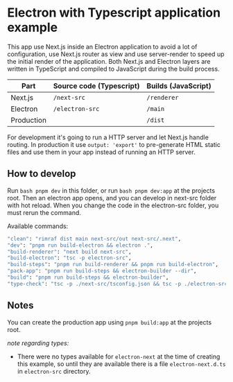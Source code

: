 # Electron with Typescript application example

This app use Next.js inside an Electron application to avoid a lot of configuration, use Next.js router as view and use server-render to speed up the initial render of the application. Both Next.js and Electron layers are written in TypeScript and compiled to JavaScript during the build process.

| Part       | Source code (Typescript) | Builds (JavaScript) |
| ---------- | ------------------------ | ------------------- |
| Next.js    | `/next-src`              | `/renderer`         |
| Electron   | `/electron-src`          | `/main`             |
| Production |                          | `/dist`             |

For development it's going to run a HTTP server and let Next.js handle routing. In production it use `output: 'export'` to pre-generate HTML static files and use them in your app instead of running an HTTP server.

## How to develop

Run `bash pnpm dev` in this folder, or run `bash pnpm dev:app` at the projects root. Then an electron app opens, and you can develop in next-src folder with hot reload. When you change the code in the electron-src folder, you must rerun the command.

Available commands:

```bash
"clean": "rimraf dist main next-src/out next-src/.next",
"dev": "pnpm run build-electron && electron .",
"build-renderer": "next build next-src",
"build-electron": "tsc -p electron-src",
"build-steps": "pnpm run build-renderer && pnpm run build-electron",
"pack-app": "pnpm run build-steps && electron-builder --dir",
"build": "pnpm run build-steps && electron-builder",
"type-check": "tsc -p ./next-src/tsconfig.json && tsc -p ./electron-src/tsconfig.json"
```

## Notes

You can create the production app using `pnpm build:app` at the projects root. 

_note regarding types:_

- There were no types available for `electron-next` at the time of creating this example, so until they are available there is a file `electron-next.d.ts` in `electron-src` directory.
